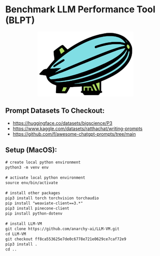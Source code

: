 # Benchmark LLM Performance Tool (BLPT)

<p align="center">
  <img width="300" src="./assets/docs/logo.png">
</p>

## Prompt Datasets To Checkout:

- https://huggingface.co/datasets/bigscience/P3
- https://www.kaggle.com/datasets/ratthachat/writing-prompts
- https://github.com/f/awesome-chatgpt-prompts/tree/main

## Setup (MacOS):

```
# create local python environment
python3 -m venv env

# activate local python environment
source env/bin/activate

# install other packages
pip3 install torch torchvision torchaudio
pip install "weaviate-client==3.*"
pip3 install pinecone-client
pip install python-dotenv

# install LLM-VM
git clone https://github.com/anarchy-ai/LLM-VM.git
cd LLM-VM
git checkout ff8ca553625e7de0c6778e721e0629ce7caf72e9
pip3 install .
cd ..
```

